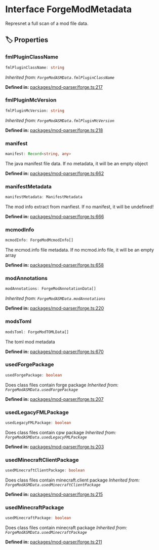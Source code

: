 # Interface ForgeModMetadata

Represnet a full scan of a mod file data.
## 🏷️ Properties

### fmlPluginClassName <Badge type="info" text="optional" />

```ts
fmlPluginClassName: string
```
*Inherited from: `ForgeModASMData.fmlPluginClassName`*

<p style="font-size: 14px; color: var(--vp-c-text-2)">
<strong>Defined in:</strong> <a href="https://github.com/voxelum/minecraft-launcher-core-node/blob/master/packages/mod-parser/forge.ts#L217" target="_blank" rel="noreferrer">packages/mod-parser/forge.ts:217</a>
</p>


### fmlPluginMcVersion <Badge type="info" text="optional" />

```ts
fmlPluginMcVersion: string
```
*Inherited from: `ForgeModASMData.fmlPluginMcVersion`*

<p style="font-size: 14px; color: var(--vp-c-text-2)">
<strong>Defined in:</strong> <a href="https://github.com/voxelum/minecraft-launcher-core-node/blob/master/packages/mod-parser/forge.ts#L218" target="_blank" rel="noreferrer">packages/mod-parser/forge.ts:218</a>
</p>


### manifest

```ts
manifest: Record<string, any>
```
The java manifest file data. If no metadata, it will be an empty object
<p style="font-size: 14px; color: var(--vp-c-text-2)">
<strong>Defined in:</strong> <a href="https://github.com/voxelum/minecraft-launcher-core-node/blob/master/packages/mod-parser/forge.ts#L662" target="_blank" rel="noreferrer">packages/mod-parser/forge.ts:662</a>
</p>


### manifestMetadata <Badge type="info" text="optional" />

```ts
manifestMetadata: ManifestMetadata
```
The mod info extract from manfiest. If no manifest, it will be undefined!
<p style="font-size: 14px; color: var(--vp-c-text-2)">
<strong>Defined in:</strong> <a href="https://github.com/voxelum/minecraft-launcher-core-node/blob/master/packages/mod-parser/forge.ts#L666" target="_blank" rel="noreferrer">packages/mod-parser/forge.ts:666</a>
</p>


### mcmodInfo

```ts
mcmodInfo: ForgeModMcmodInfo[]
```
The mcmod.info file metadata. If no mcmod.info file, it will be an empty array
<p style="font-size: 14px; color: var(--vp-c-text-2)">
<strong>Defined in:</strong> <a href="https://github.com/voxelum/minecraft-launcher-core-node/blob/master/packages/mod-parser/forge.ts#L658" target="_blank" rel="noreferrer">packages/mod-parser/forge.ts:658</a>
</p>


### modAnnotations

```ts
modAnnotations: ForgeModAnnotationData[]
```
*Inherited from: `ForgeModASMData.modAnnotations`*

<p style="font-size: 14px; color: var(--vp-c-text-2)">
<strong>Defined in:</strong> <a href="https://github.com/voxelum/minecraft-launcher-core-node/blob/master/packages/mod-parser/forge.ts#L220" target="_blank" rel="noreferrer">packages/mod-parser/forge.ts:220</a>
</p>


### modsToml

```ts
modsToml: ForgeModTOMLData[]
```
The toml mod metadata
<p style="font-size: 14px; color: var(--vp-c-text-2)">
<strong>Defined in:</strong> <a href="https://github.com/voxelum/minecraft-launcher-core-node/blob/master/packages/mod-parser/forge.ts#L670" target="_blank" rel="noreferrer">packages/mod-parser/forge.ts:670</a>
</p>


### usedForgePackage

```ts
usedForgePackage: boolean
```
Does class files contain forge package
*Inherited from: `ForgeModASMData.usedForgePackage`*

<p style="font-size: 14px; color: var(--vp-c-text-2)">
<strong>Defined in:</strong> <a href="https://github.com/voxelum/minecraft-launcher-core-node/blob/master/packages/mod-parser/forge.ts#L207" target="_blank" rel="noreferrer">packages/mod-parser/forge.ts:207</a>
</p>


### usedLegacyFMLPackage

```ts
usedLegacyFMLPackage: boolean
```
Does class files contain cpw package
*Inherited from: `ForgeModASMData.usedLegacyFMLPackage`*

<p style="font-size: 14px; color: var(--vp-c-text-2)">
<strong>Defined in:</strong> <a href="https://github.com/voxelum/minecraft-launcher-core-node/blob/master/packages/mod-parser/forge.ts#L203" target="_blank" rel="noreferrer">packages/mod-parser/forge.ts:203</a>
</p>


### usedMinecraftClientPackage

```ts
usedMinecraftClientPackage: boolean
```
Does class files contain minecraft.client package
*Inherited from: `ForgeModASMData.usedMinecraftClientPackage`*

<p style="font-size: 14px; color: var(--vp-c-text-2)">
<strong>Defined in:</strong> <a href="https://github.com/voxelum/minecraft-launcher-core-node/blob/master/packages/mod-parser/forge.ts#L215" target="_blank" rel="noreferrer">packages/mod-parser/forge.ts:215</a>
</p>


### usedMinecraftPackage

```ts
usedMinecraftPackage: boolean
```
Does class files contain minecraft package
*Inherited from: `ForgeModASMData.usedMinecraftPackage`*

<p style="font-size: 14px; color: var(--vp-c-text-2)">
<strong>Defined in:</strong> <a href="https://github.com/voxelum/minecraft-launcher-core-node/blob/master/packages/mod-parser/forge.ts#L211" target="_blank" rel="noreferrer">packages/mod-parser/forge.ts:211</a>
</p>


